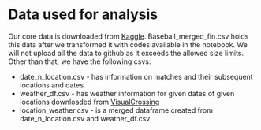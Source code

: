 # Data used for analysis

Our core data is downloaded from [Kaggle](https://www.kaggle.com/pschale/mlb-pitch-data-20152018?select=games.csv&fbclid=IwAR3CxTEd_RQtheRGB_r1ipD03WS0l5pY9M-kLrVKyN_oJRpK3i9FSLCZmLE). Baseball_merged_fin.csv holds this data after we transformed it with codes available in the notebook. We will not upload all the data to github as it exceeds the allowed size limits. Other than that, we have the following csvs: 

- date_n_location.csv - has information on matches and their subsequent locations and dates.
- weather_df.csv - has weather information for given dates of given locations downloaded from [VisualCrossing](https://www.visualcrossing.com/)
- location_weather.csv - is a merged dataframe created from date_n_location.csv and weather_df.csv